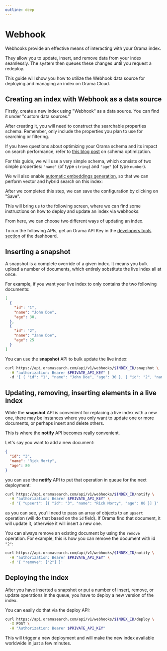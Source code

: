```yaml
---
outline: deep
---
```


# Webhook

Webhooks provide an effective means of interacting with your Orama index.

They allow you to update, insert, and remove data from your index seamlessly. The system then queues these changes until you request a redeploy.

This guide will show you how to utilize the Webhook data source for deploying and managing an index on Orama Cloud.

## Creating an index with Webhook as a data source

Firstly, create a new index using "Webhook" as a data source. You can find it under "custom data sources."

After creating it, you will need to construct the searchable properties schema. Remember, only include the properties you plan to use for searching or filtering.

If you have questions about optimizing your Orama schema and its impact on search performance, refer to [this blog post](https://oramasearch.com/blog/optimizing-orama-schema-optimization) on schema optimization.

For this guide, we will use a very simple schema, which consists of two simple properties: `"name"` (of type `string`) and `"age"` (of type `number`).

We will also enable [automatic embeddings generation](/cloud/orama-ai/automatic-embeddings-generation), so that we can perform vector and hybrid search on this index:

<ZoomImg
  src='/cloud/guides/webhook/schema.png'
  alt='Webhook index schema'
/>

After we completed this step, we can save the configuration by clicking on "Save".

This will bring us to the following screen, where we can find some instructions on how to deploy and update an index via webhooks:

<ZoomImg
  src='/cloud/guides/webhook/instruction.png'
  alt='Webhook instructions'
/>

From here, we can choose two different ways of updating an index.

To run the following APIs, get an Orama API Key in the [developers tools section](https://cloud.oramasearch.com/developer-tools) of the dashboard.

## Inserting a snapshot

A snapshot is a complete override of a given index. It means you bulk upload a number of documents, which entirely sobstitute the live index all at once.

For example, if you want your live index to only contains the two following documents:

```json
[
  {
    "id": "1",
    "name": "John Doe",
    "age": 30,
  },
  {
    "id": "2",
    "name": "Jane Doe",
    "age": 25
  }
]
```

You can use the **snapshot** API to bulk update the live index:

```bash
curl https://api.oramasearch.com/api/v1/webhooks/$INDEX_ID/snapshot \
  -H "authorization: Bearer $PRIVATE_API_KEY" ]
  -d '[ { "id": "1", "name": "John Doe", "age": 30 }, { "id": "2", "name": "Jane Doe", "age": 25 } ]'
```

## Updating, removing, inserting elements in a live index

While the **snapshot** API is convenient for replacing a live index with a new one, there may be instances where you only want to update one or more documents, or perhaps insert and delete others.

This is where the **notify** API becomes really convenient.

Let's say you want to add a new document:

```json
{
  "id": "3",
  "name": "Rick Morty",
  "age": 80
}
```

you can use the **notify** API to put that operation in queue for the next deployment:

```bash
curl https://api.oramasearch.com/api/v1/webhooks/$INDEX_ID/notify \
  -H "authorization: Bearer $PRIVATE_API_KEY" \
  -d '{ "upsert": [{ "id": "3", "name": "Rick Morty", "age": 80 }] }'
```

as you can see, you'll need to pass an array of objects to an `upsert` operation (will do that based on the `id` field). If Orama find that document, it will update it, otherwise it will insert a new one.

You can always remove an existing document by using the `remove` operation. For example, this is how you can remove the document with id `"2"`:

```bash
curl https://api.oramasearch.com/api/v1/webhooks/$INDEX_ID/notify \
  -H "authorization: Bearer $PRIVATE_API_KEY" \
  -d '{ "remove": ["2"] }'
```

## Deploying the index

After you have inserted a snapshot or put a number of insert, remove, or update operations in the queue, you have to deploy a new version of the index.

You can easily do that via the deploy API:

```bash
curl https://api.oramasearch.com/api/v1/webhooks/$INDEX_ID/deploy \
  -X POST \
  -H "Authorization: Bearer $PRIVATE_API_KEY"
```

This will trigger a new deployment and will make the new index available worldwide in just a few minutes.